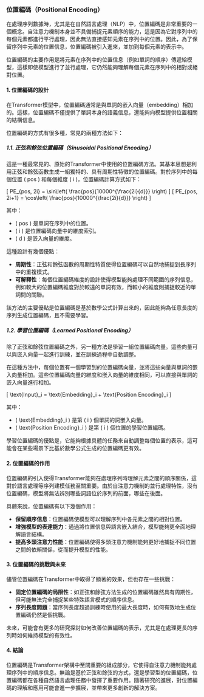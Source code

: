 ### 位置編碼（Positional Encoding）

在處理序列數據時，尤其是在自然語言處理（NLP）中，位置編碼是非常重要的一個概念。自注意力機制本身並不具備捕捉元素順序的能力，這是因為它對序列中的每個元素都進行平行處理，因此無法直接感知元素在序列中的位置。因此，為了保留序列中元素的位置信息，位置編碼被引入進來，並加到每個元素的表示中。

位置編碼的主要作用是將元素在序列中的位置信息（例如單詞的順序）傳遞給模型，這樣即使模型進行了並行處理，它仍然能夠理解每個元素在序列中的相對或絕對位置。

#### 1. 位置編碼的設計

在Transformer模型中，位置編碼通常是與單詞的嵌入向量（embedding）相加的。這樣，位置編碼不僅提供了單詞本身的語義信息，還能夠向模型提供位置相關的結構信息。

位置編碼的方式有很多種，常見的兩種方法如下：

##### 1.1. 正弦和餘弦位置編碼（Sinusoidal Positional Encoding）

這是一種最常見的、原始的Transformer中使用的位置編碼方法。其基本思想是利用正弦和餘弦函數生成一組獨特的、具有周期性特徵的位置編碼。對於序列中的每個位置 \( pos \) 和每個維度 \( i \)，位置編碼計算方式如下：

\[
PE_{pos, 2i} = \sin\left( \frac{pos}{10000^{\frac{2i}{d}}} \right)
\]
\[
PE_{pos, 2i+1} = \cos\left( \frac{pos}{10000^{\frac{2i}{d}}} \right)
\]

其中：
- \( pos \) 是單詞在序列中的位置。
- \( i \) 是位置編碼向量中的維度索引。
- \( d \) 是嵌入向量的維度。

這種設計有幾個優點：
- **周期性**：正弦和餘弦函數的周期性特質使得位置編碼可以自然地捕捉到長序列中的重複模式。
- **可解釋性**：每個位置編碼維度的設計使得模型能夠處理不同範圍的序列信息，例如較大的位置編碼維度對於較遠的單詞有效，而較小的維度則捕捉較近的單詞間的關聯。

該方法的主要優點是位置編碼是基於數學公式計算出來的，因此能夠為任意長度的序列生成位置編碼，且不需要學習。

##### 1.2. 學習位置編碼（Learned Positional Encoding）

除了正弦和餘弦位置編碼之外，另一種方法是學習一組位置編碼向量。這些向量可以與嵌入向量一起進行訓練，並在訓練過程中自動調整。

在這種方法中，每個位置有一個學習到的位置編碼向量，並將這些向量與單詞的嵌入向量相加。這些位置編碼向量的維度和嵌入向量的維度相同，可以直接與單詞的嵌入向量進行相加。

\[
\text{Input}_i = \text{Embedding}_i + \text{Position Encoding}_i
\]

其中：
- \( \text{Embedding}_i \) 是第 \( i \) 個單詞的詞嵌入向量。
- \( \text{Position Encoding}_i \) 是第 \( i \) 個位置的學習位置編碼。

學習位置編碼的優點是，它能夠根據具體的任務來自動調整每個位置的表示，這可能會在某些場景下比基於數學公式生成的位置編碼更有效。

#### 2. 位置編碼的作用

位置編碼的引入使得Transformer能夠在處理序列時理解元素之間的順序關係，這對於語言處理等序列建模任務至關重要。由於自注意力機制的並行處理特性，沒有位置編碼，模型將無法辨別哪些詞語位於序列的前面，哪些在後面。

具體來說，位置編碼有以下幾個作用：
- **保留順序信息**：位置編碼使模型可以理解序列中各元素之間的相對位置。
- **增強模型的表達能力**：通過將位置信息與語言嵌入結合，模型能夠更全面地理解語言結構。
- **提高多頭注意力性能**：位置編碼使得多頭注意力機制能夠更好地捕捉不同位置之間的依賴關係，從而提升模型的性能。

#### 3. 位置編碼的挑戰與未來

儘管位置編碼在Transformer中取得了顯著的效果，但也存在一些挑戰：
- **固定位置編碼的局限性**：如正弦和餘弦方法生成的位置編碼雖然具有周期性，但可能無法完全捕捉某些特殊語言模式的順序信息。
- **序列長度問題**：當序列長度超過訓練時使用的最大長度時，如何有效地生成位置編碼仍然是個挑戰。

未來，可能會有更多的研究探討如何改善位置編碼的表示，尤其是在處理更長的序列時如何維持模型的有效性。

#### 4. 結論

位置編碼是Transformer架構中至關重要的組成部分，它使得自注意力機制能夠處理序列中的順序信息。無論是基於正弦和餘弦的方式，還是學習型的位置編碼，位置編碼都在各種自然語言處理任務中發揮了重要作用。隨著研究的進展，對位置編碼的理解和應用可能會進一步擴展，並帶來更多創新的解決方案。